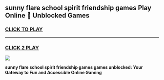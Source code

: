 
## sunny flare school spirit friendship games Play Online 👋 Unblocked Games
<h3>
<a href="https://news.freeplayer.one?title=sunny_flare_school_spirit_friendship_games&ref=17GH">CLICK TO PLAY</a></h3>
<hr>

<h3>
<a href="https://news.freeplayer.one?title=sunny_flare_school_spirit_friendship_games&ref=17GH">CLICK 2 PLAY</a>
  
</h3>

<a href="https://news.freeplayer.one?title=sunny_flare_school_spirit_friendship_games&ref=17GH/"><img src="https://clearcache.store/games.png"></a>


**sunny flare school spirit friendship games games unblocked: Your Gateway to Fun and Accessible Online Gaming**
